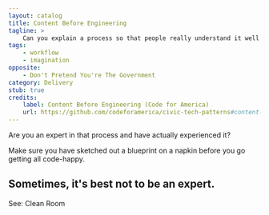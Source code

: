 ```yaml
---
layout: catalog
title: Content Before Engineering
tagline: >
    Can you explain a process so that people really understand it well before you build the system to contain the process?
tags:
    - workflow
    - imagination
opposite:
    - Don't Pretend You're The Government
category: Delivery
stub: true
credits:
    label: Content Before Engineering (Code for America)
    url: https://github.com/codeforamerica/civic-tech-patterns#content-before-engineering
---
```


Are you an expert in that process and have actually experienced it? 

Make sure you have sketched out a blueprint on a napkin before you go getting all code-happy.

## Sometimes, it's best not to be an expert. 

See: Clean Room 
